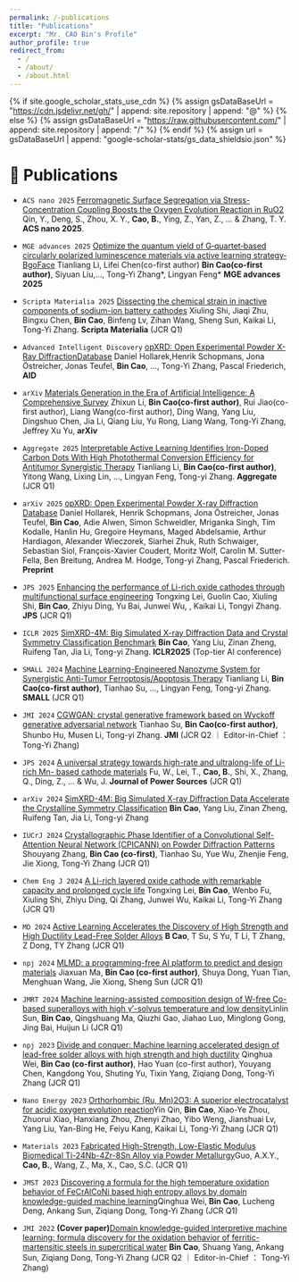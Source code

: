 ```yaml
---
permalink: /-publications
title: "Publications"
excerpt: "Mr. CAO Bin's Profile"
author_profile: true
redirect_from: 
  - /
  - /about/
  - /about.html
---
```


{% if site.google_scholar_stats_use_cdn %}
{% assign gsDataBaseUrl = "https://cdn.jsdelivr.net/gh/" | append: site.repository | append: "@" %}
{% else %}
{% assign gsDataBaseUrl = "https://raw.githubusercontent.com/" | append: site.repository | append: "/" %}
{% endif %}
{% assign url = gsDataBaseUrl | append: "google-scholar-stats/gs_data_shieldsio.json" %}

<span class='anchor' id='-publications'></span>


# 📝 Publications 

- `ACS nano 2025` [Ferromagnetic Surface Segregation via Stress-Concentration Coupling Boosts the Oxygen Evolution Reaction in RuO2](https://pubs.acs.org/doi/abs/10.1021/acsnano.5c06052)  Qin, Y., Deng, S., Zhou, X. Y., **Cao, B.**, Ying, Z., Yan, Z., ... & Zhang, T. Y.  **ACS nano 2025**.


- `MGE advances 2025` [Optimize the quantum yield of G‐quartet‐based circularly polarized luminescence materials via active learning strategy‐BgoFace](https://onlinelibrary.wiley.com/doi/epdf/10.1002/mgea.70031) Tianliang Li, Lifei Chen(co-first author) **Bin Cao(co-first author)**, Siyuan Liu,..., Tong-Yi Zhang*, Lingyan Feng* **MGE advances 2025** 

- `Scripta Materialia 2025` [Dissecting the chemical strain in inactive components of sodium-ion battery cathodes](https://www.sciencedirect.com/science/article/pii/S1359646225003434?dgcid=coauthor) Xiuling Shi, Jiaqi Zhu, Bingxu Chen, **Bin Cao**, Binfeng Lv, Zihan Wang, Sheng Sun, Kaikai Li, Tong-Yi Zhang. **Scripta Materialia** (JCR Q1)


- `Advanced Intelligent Discovery` [opXRD: Open Experimental Powder X-Ray DiffractionDatabase](https://advanced.onlinelibrary.wiley.com/doi/epdf/10.1002/aidi.202500044) Daniel Hollarek,Henrik Schopmans, Jona Östreicher, Jonas Teufel, **Bin Cao**, ..., Tong-Yi Zhang, Pascal Friederich, **AID**


- `arXiv` [Materials Generation in the Era of Artificial Intelligence: A Comprehensive Survey](https://arxiv.org/pdf/2505.16379) Zhixun Li, **Bin Cao(co-first author)**,  Rui Jiao(co-first author), Liang Wang(co-first author), Ding Wang, Yang Liu, Dingshuo Chen, Jia Li, Qiang Liu, Yu Rong, Liang Wang, Tong-Yi Zhang, Jeffrey Xu Yu, **arXiv**


- `Aggregate 2025` [Interpretable Active Learning Identifies Iron-Doped Carbon Dots With High Photothermal Conversion Efficiency for Antitumor Synergistic Therapy](https://onlinelibrary.wiley.com/doi/epdf/10.1002/agt2.70060) Tianliang Li, **Bin Cao(co-first author)**,  Yitong Wang, Lixing Lin, ..., Lingyan Feng, Tong-yi Zhang. **Aggregate** (JCR Q1)


- `arXiv 2025` [opXRD: Open Experimental Powder X-ray Diffraction Database](https://arxiv.org/abs/2503.05577) Daniel Hollarek, Henrik Schopmans, Jona Östreicher, Jonas Teufel, **Bin Cao**, Adie Alwen, Simon Schweidler, Mriganka Singh, Tim Kodalle, Hanlin Hu, Gregoire Heymans, Maged Abdelsamie, Arthur Hardiagon, Alexander Wieczorek, Siarhei Zhuk, Ruth Schwaiger, Sebastian Siol, François-Xavier Coudert, Moritz Wolf, Carolin M. Sutter-Fella, Ben Breitung, Andrea M. Hodge, Tong-yi Zhang, Pascal Friederich. **Preprint** 

- `JPS 2025` [Enhancing the performance of Li-rich oxide cathodes through multifunctional surface engineering](https://www.sciencedirect.com/science/article/pii/S0378775325005531?via%3Dihub) Tongxing Lei, Guolin Cao, Xiuling Shi, **Bin Cao**, Zhiyu Ding, Yu Bai, Junwei Wu, , Kaikai Li, Tongyi Zhang. **JPS** (JCR Q1)

- `ICLR 2025` [SimXRD-4M: Big Simulated X-ray Diffraction Data and Crystal Symmetry Classification Benchmark](https://openreview.net/pdf?id=mkuB677eMM) **Bin Cao**,  Yang Liu, Zinan Zheng, Ruifeng Tan, Jia Li, Tong-yi Zhang. **ICLR2025** (Top-tier AI conference)


- `SMALL 2024` [Machine Learning-Engineered Nanozyme System for Synergistic Anti-Tumor Ferroptosis/Apoptosis Therapy](https://onlinelibrary.wiley.com/doi/10.1002/smll.202408750) Tianliang Li, **Bin Cao(co-first author)**,  Tianhao Su, ..., Lingyan Feng, Tong-yi Zhang. **SMALL** (JCR Q1)

- `JMI 2024` [CGWGAN: crystal generative framework based on Wyckoff generative adversarial network](https://www.oaepublish.com/articles/jmi.2024.24) Tianhao Su, **Bin Cao(co-first author)**, Shunbo Hu, Musen Li, Tong-yi Zhang. **JMI** (JCR Q2 ｜ Editor-in-Chief ： Tong-Yi Zhang)

- `JPS 2024` [A universal strategy towards high-rate and ultralong-life of Li-rich Mn- based cathode materials](https://www.sciencedirect.com/science/article/pii/S0378775324010966) Fu, W., Lei, T., **Cao, B.**, Shi, X., Zhang, Q., Ding, Z., ... & Wu, J.  **Journal of Power Sources** (JCR Q1)


- `arXiv 2024`   [SimXRD-4M: Big Simulated X-ray Diffraction Data Accelerate the Crystalline Symmetry Classification](https://arxiv.org/html/2406.15469v1) **Bin Cao**, Yang Liu, Zinan Zheng, Ruifeng Tan, Jia Li, Tong-yi Zhang


- `IUCrJ 2024` [Crystallographic Phase Identifier of a Convolutional Self-Attention Neural Network (CPICANN) on Powder Diffraction Patterns](https://doi.org/10.1107/S2052252524005323) Shouyang Zhang, **Bin Cao (co-first)**, Tianhao Su, Yue Wu, Zhenjie Feng, Jie Xiong, Tong-Yi Zhang (JCR Q1)

- `Chem Eng J 2024` [A Li-rich layered oxide cathode with remarkable capacity and prolonged cycle life](https://www.sciencedirect.com/science/article/pii/S1385894724030092) Tongxing Lei, **Bin Cao**, Wenbo Fu, Xiuling Shi, Zhiyu Ding, Qi Zhang, Junwei Wu, Kaikai Li, Tong-Yi Zhang (JCR Q1)

- `MD 2024` [Active Learning Accelerates the Discovery of High Strength and High Ductility Lead-Free Solder Alloys](https://doi.org/10.1016/j.matdes.2024.112921) **B Cao**, T Su, S Yu, T Li, T Zhang, Z Dong, TY Zhang (JCR Q1)

- `npj 2024` [MLMD: a programming-free AI platform to predict and design materials](https://www.nature.com/articles/s41524-024-01243-4) Jiaxuan Ma, **Bin Cao (co-first author)**, Shuya Dong, Yuan Tian, Menghuan Wang, Jie Xiong, Sheng Sun (JCR Q1)

- `JMRT 2024` [Machine learning-assisted composition design of W-free Co-based superalloys with high γ′-solvus temperature and low density](https://www.sciencedirect.com/science/article/pii/S2238785424000401?via%3Dihub)Linlin Sun, **Bin Cao**, Qingshuang Ma, Qiuzhi Gao, Jiahao Luo, Minglong Gong, Jing Bai, Huijun Li (JCR Q1)


- `npj 2023` [Divide and conquer: Machine learning accelerated design of lead-free solder alloys with high strength and high ductility](https://www.nature.com/articles/s41524-023-01150-0) Qinghua Wei, **Bin Cao (co-first author)**, Hao Yuan (co-first author), Youyang Chen, Kangdong You, Shuting Yu, Tixin Yang, Ziqiang Dong, Tong-Yi Zhang (JCR Q1)

- `Nano Energy 2023` [Orthorhombic (Ru, Mn)2O3: A superior electrocatalyst for acidic oxygen evolution reaction](https://www.sciencedirect.com/science/article/pii/S2211285523005645?via%3Dihub)Yin Qin, **Bin Cao**, Xiao-Ye Zhou, Zhuorui Xiao, Hanxiang Zhou, Zhenyi Zhao, Yibo Weng, Jianshuai Lv, Yang Liu, Yan-Bing He, Feiyu Kang, Kaikai Li, Tong-Yi Zhang (JCR Q1)

- `Materials 2023` [Fabricated High-Strength, Low-Elastic Modulus Biomedical Ti-24Nb-4Zr-8Sn Alloy via Powder Metallurgy](https://www.mdpi.com/1996-1944/16/10/3845)Guo, A.X.Y., **Cao, B.**, Wang, Z., Ma, X., Cao, S.C. (JCR Q1)

- `JMST 2023` [Discovering a formula for the high temperature oxidation behavior of FeCrAlCoNi based high entropy alloys by domain knowledge-guided machine learning](https://www.sciencedirect.com/science/article/pii/S1005030223000622?via%3Dihub)Qinghua Wei, **Bin Cao**, Lucheng Deng, Ankang Sun, Ziqiang Dong, Tong-Yi Zhang (JCR Q1)

- `JMI 2022` **(Cover paper)**[Domain knowledge-guided interpretive machine learning: formula discovery for the oxidation behavior of ferritic-martensitic steels in supercritical water](https://www.oaepublish.com/articles/jmi.2022.04) **Bin Cao**, Shuang Yang, Ankang Sun, Ziqiang Dong, Tong-Yi Zhang (JCR Q2 ｜ Editor-in-Chief ： Tong-Yi Zhang)

